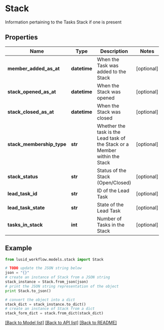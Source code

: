 # Stack

Information pertaining to the Tasks Stack if one is present

## Properties
Name | Type | Description | Notes
------------ | ------------- | ------------- | -------------
**member_added_as_at** | **datetime** | When the Task was added to the Stack | [optional] 
**stack_opened_as_at** | **datetime** | When the Stack was opened | [optional] 
**stack_closed_as_at** | **datetime** | When the Stack was closed | [optional] 
**stack_membership_type** | **str** | Whether the task is the Lead task of the Stack or a Member within the Stack | [optional] 
**stack_status** | **str** | Status of the Stack (Open/Closed) | [optional] 
**lead_task_id** | **str** | ID of the Lead Task | [optional] 
**lead_task_state** | **str** | State of the Lead Task | [optional] 
**tasks_in_stack** | **int** | Number of Tasks in the Stack | [optional] 

## Example

```python
from lusid_workflow.models.stack import Stack

# TODO update the JSON string below
json = "{}"
# create an instance of Stack from a JSON string
stack_instance = Stack.from_json(json)
# print the JSON string representation of the object
print Stack.to_json()

# convert the object into a dict
stack_dict = stack_instance.to_dict()
# create an instance of Stack from a dict
stack_form_dict = stack.from_dict(stack_dict)
```
[[Back to Model list]](../README.md#documentation-for-models) [[Back to API list]](../README.md#documentation-for-api-endpoints) [[Back to README]](../README.md)


